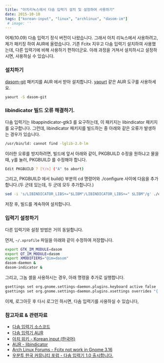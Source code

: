 ```yaml
---
title: "아치리눅스에서 다솜 입력기 설치 및 설정하여 사용하기"
date: 2015-10-10
tags: ["korean-input", "linux", "archlinux", "dasom-im"]
 # image: ''
---
```

어제(10.09) 다솜 입력기 정식 버전이 나왔습니다. 그래서 아치 리눅스에서 사용하려고, 제가 패키징 하여 AUR에 올렸습니다.
기존 Fcitx 지우고 다솜 입력기 설치하여 사용했는데, 다른 입력기에 비해 사용하기 편하더군요.
아래 과정을 거쳐서 설치하시고 설정하시면, 사용하실 수 있습니다.

### 설치하기

[dasom-git](https://aur.archlinux.org/packages/dasom-git/) 패키지를 AUR 에서 받아 설치합니다.
[yaourt](https://wiki.archlinux.org/index.php/Yaourt) 같은 AUR 도구를 사용하세요.

```bash
yaourt -S dasom-git
```

### libindicator 빌드 오류 해결하기.
다솜 입력기는 libappindicator-gtk3 를 요구하는데, 이 패키지는 libindicator 패키지를 요구합니다.
그런데, libindicator 패키지를 빌드하는 중 아래와 같은 오류가 발생하는 경우가 있습니다.

```bash
/usr/bin/ld: cannot find -lglib-2.0-lm
```
이러한 오류를 방지하려면, 빌드에 앞서 아래와 같이, PKGBUILD 수정을 원하냐고 물을 때, y를 눌러, PKGBUILD 를 수정해야 합니다.

```bash
Edit PKGBUILD ? [Y/n] ("A" to abort)
```
그리고, PKGBUILD 에서 build() 부분의 cd 명령어와 ./configure 사이에 다음을 추가합니다.(두 군데 있는데, 두 군데 모두 추가합니다.)

```bash
sed -i 's/LIBINDICATOR_LIBS+="$LIBM"/LIBINDICATOR_LIBS+=" $LIBM"/g' ./configure
```
저장 후, 빌드를 계속하여 설치합니다.

### 입력기 설정하기
다른 입력기와 설정 방법은 거의 동일합니다.

먼저, `~/.xprofile` 파일을 아래와 같이 수정하여 저장합니다.

```bash
export GTK_IM_MODULE=dasom
export QT_IM_MODULE=dasom
export XMODIFIERS="@im=dasom"
dasom-daemon &
dasom-indicator &
```

그리고, 그놈 셸을 사용하시는 경우, 아래 명령을 추가로 실행합니다.

```bash
gsettings set org.gnome.settings-daemon.plugins.keyboard active false
gsettings set org.gnome.settings-daemon.plugins.xsettings overrides "{'Gtk/IMModule':<'dasom'>}"
```

이제, 로그아웃 후 다시 로그인 하시면, 다솜 입력기를 사용하실 수 있습니다,

### 참고자료 & 관련자료
- [다솜 입력기 소스코드](https://github.com/cogniti/dasom)
- [다솜 입력기 AUR](https://aur.archlinux.org/packages/dasom-git/)
- [아치 위키 - Korean input (한국어)](https://wiki.archlinux.org/index.php/Korean_input_%28%ED%95%9C%EA%B5%AD%EC%96%B4%29)
- [AUR - libindicator](https://aur.archlinux.org/pkgbase/libindicator/)
- [Arch Linux Forums - Fcitx not work in Gnome 3.16](https://bbs.archlinux.org/viewtopic.php?id=196069)
- [우분투 한국 커뮤니티 포럼 - 다솜 입력기 1.0 출시합니다.](https://forum.ubuntu-kr.org/viewtopic.php?f=6&t=28301)
